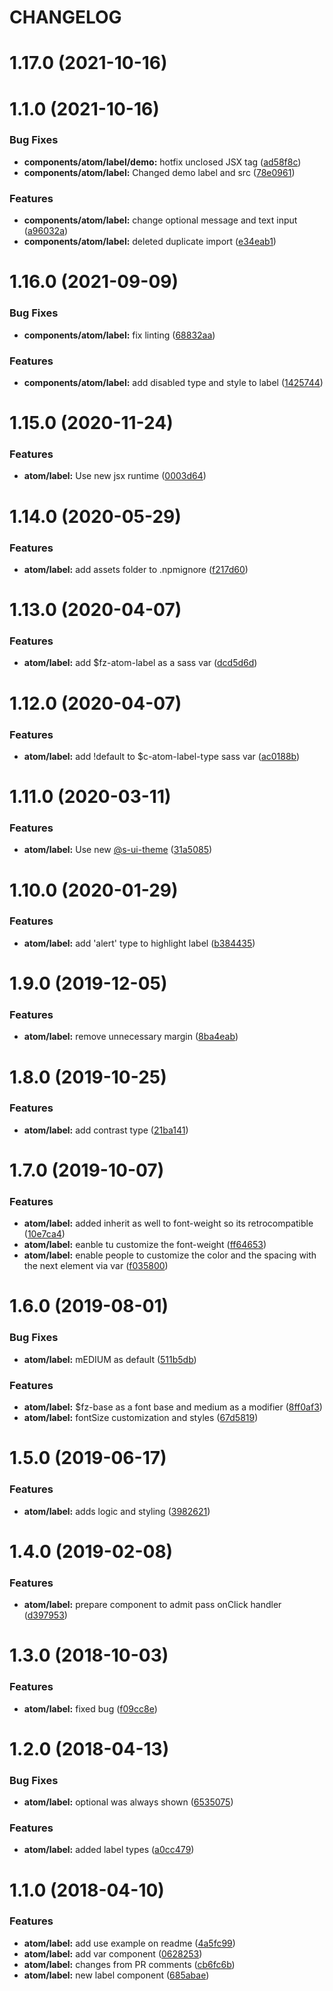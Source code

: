 # CHANGELOG

# 1.17.0 (2021-10-16)



# 1.1.0 (2021-10-16)


### Bug Fixes

* **components/atom/label/demo:** hotfix unclosed JSX tag ([ad58f8c](https://github.com/SUI-Components/sui-components/commit/ad58f8c785bb05fbf3478c8a1f6e3abb977c1e77))
* **components/atom/label:** Changed demo label and src ([78e0961](https://github.com/SUI-Components/sui-components/commit/78e0961b19120d0ae8daf4e042a43b790e50da84))


### Features

* **components/atom/label:** change optional message and text input ([a96032a](https://github.com/SUI-Components/sui-components/commit/a96032a0130e576fddab7a3254dd44d339ff709c))
* **components/atom/label:** deleted duplicate import ([e34eab1](https://github.com/SUI-Components/sui-components/commit/e34eab1e98917b7104ef9e68f916f63bd059c6ca))



# 1.16.0 (2021-09-09)


### Bug Fixes

* **components/atom/label:** fix linting ([68832aa](https://github.com/SUI-Components/sui-components/commit/68832aa365e698f7b2894f6518be2448b39872a3))


### Features

* **components/atom/label:** add disabled type and style to label ([1425744](https://github.com/SUI-Components/sui-components/commit/1425744f914271f454cda9feffb5cb3283819220))



# 1.15.0 (2020-11-24)


### Features

* **atom/label:** Use new jsx runtime ([0003d64](https://github.com/SUI-Components/sui-components/commit/0003d646d810bf0d8348a94791e1a901ba41b5ce))



# 1.14.0 (2020-05-29)


### Features

* **atom/label:** add assets folder to .npmignore ([f217d60](https://github.com/SUI-Components/sui-components/commit/f217d60a12155eef93328553578fd6c01afce235))



# 1.13.0 (2020-04-07)


### Features

* **atom/label:** add $fz-atom-label as a sass var ([dcd5d6d](https://github.com/SUI-Components/sui-components/commit/dcd5d6d4454fe47f981471aa9e1cc1d246dcd904))



# 1.12.0 (2020-04-07)


### Features

* **atom/label:** add !default to $c-atom-label-type sass var ([ac0188b](https://github.com/SUI-Components/sui-components/commit/ac0188b283033f39c32f9264d9e97d5270054f34))



# 1.11.0 (2020-03-11)


### Features

* **atom/label:** Use new [@s-ui-theme](https://github.com/s-ui-theme) ([31a5085](https://github.com/SUI-Components/sui-components/commit/31a5085017f43633b6730581f704b7f32c74b3e9))



# 1.10.0 (2020-01-29)


### Features

* **atom/label:** add 'alert' type to highlight label ([b384435](https://github.com/SUI-Components/sui-components/commit/b384435ec783837b031b6b1d76c6c99464af3fda))



# 1.9.0 (2019-12-05)


### Features

* **atom/label:** remove unnecessary margin ([8ba4eab](https://github.com/SUI-Components/sui-components/commit/8ba4eabe85e583d2872da0ff1fba815b3e2f1e31))



# 1.8.0 (2019-10-25)


### Features

* **atom/label:** add contrast type ([21ba141](https://github.com/SUI-Components/sui-components/commit/21ba141d3c13ce78596bdb1a8f3f8e13948dd015))



# 1.7.0 (2019-10-07)


### Features

* **atom/label:** added inherit as well to font-weight so its retrocompatible ([10e7ca4](https://github.com/SUI-Components/sui-components/commit/10e7ca406a0525791c72f85bd7b8aa04bd419eb7))
* **atom/label:** eanble tu customize the font-weight ([ff64653](https://github.com/SUI-Components/sui-components/commit/ff64653ac84bb049ca07fb66974199377a85f3ed))
* **atom/label:** enable people to customize the color and the spacing with the next element via var ([f035800](https://github.com/SUI-Components/sui-components/commit/f0358000aaebf5725a8e032f11cc0e0d6d7dd7e2))



# 1.6.0 (2019-08-01)


### Bug Fixes

* **atom/label:** mEDIUM as default ([511b5db](https://github.com/SUI-Components/sui-components/commit/511b5db24f9634a908d5edf1c81a0b592f699e18))


### Features

* **atom/label:** $fz-base as a font base and medium as a modifier ([8ff0af3](https://github.com/SUI-Components/sui-components/commit/8ff0af3db64b0ca0242dac58290dc189517e8d48))
* **atom/label:** fontSize customization and styles ([67d5819](https://github.com/SUI-Components/sui-components/commit/67d5819ee8fe0f21f6bc906f4faa1532d3e040bb))



# 1.5.0 (2019-06-17)


### Features

* **atom/label:** adds logic and styling ([3982621](https://github.com/SUI-Components/sui-components/commit/3982621c36166d33b338ed712a12ce259d1bc18d))



# 1.4.0 (2019-02-08)


### Features

* **atom/label:** prepare component to admit pass onClick handler ([d397953](https://github.com/SUI-Components/sui-components/commit/d3979538e0acd62f00d9b681d59fb3b1e2882d20))



# 1.3.0 (2018-10-03)


### Features

* **atom/label:** fixed bug ([f09cc8e](https://github.com/SUI-Components/sui-components/commit/f09cc8ea20625ed1edaa86f8c96d7e2e149b3dbf))



# 1.2.0 (2018-04-13)


### Bug Fixes

* **atom/label:** optional was always shown ([6535075](https://github.com/SUI-Components/sui-components/commit/65350751caf786a16bfdb7f7c15c802095d710b5))


### Features

* **atom/label:** added label types ([a0cc479](https://github.com/SUI-Components/sui-components/commit/a0cc47970d5a5b298ddd03b9f189d5697146d6d9))



# 1.1.0 (2018-04-10)


### Features

* **atom/label:** add use example on readme ([4a5fc99](https://github.com/SUI-Components/sui-components/commit/4a5fc996d976018b3561285cb4334da2e38e2a5b))
* **atom/label:** add var component ([0628253](https://github.com/SUI-Components/sui-components/commit/0628253a000163353e39ed3892d2bc71cc593350))
* **atom/label:** changes from PR comments ([cb6fc6b](https://github.com/SUI-Components/sui-components/commit/cb6fc6b9cd95a0f1fc9bda637564e8be37f2557e))
* **atom/label:** new label component ([685abae](https://github.com/SUI-Components/sui-components/commit/685abae5a0e96ed5d0b0ad05b44da4be15026a40))



